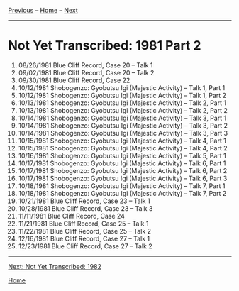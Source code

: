 <a name="0"></a>
[Previous](1981-07-18-Blue-Cliff-Record-Case-18#0) – 
[Home](index#1981) – 
[Next](unfinished-1982#0)

---
# Not Yet Transcribed: 1981 Part 2

1. 08/26/1981	Blue Cliff Record, Case 20 – Talk 1
1. 09/02/1981	Blue Cliff Record, Case 20 – Talk 2
1. 09/30/1981	Blue Cliff Record, Case 22
1. 10/12/1981	Shobogenzo: Gyobutsu Igi (Majestic Activity) – Talk 1, Part 1
1. 10/12/1981	Shobogenzo: Gyobutsu Igi (Majestic Activity) – Talk 1, Part 2
1. 10/13/1981	Shobogenzo: Gyobutsu Igi (Majestic Activity) – Talk 2, Part 1
1. 10/13/1981	Shobogenzo: Gyobutsu Igi (Majestic Activity) – Talk 2, Part 2
1. 10/14/1981	Shobogenzo: Gyobutsu Igi (Majestic Activity) – Talk 3, Part 1
1. 10/14/1981	Shobogenzo: Gyobutsu Igi (Majestic Activity) – Talk 3, Part 2
1. 10/14/1981	Shobogenzo: Gyobutsu Igi (Majestic Activity) – Talk 3, Part 3
1. 10/15/1981	Shobogenzo: Gyobutsu Igi (Majestic Activity) – Talk 4, Part 1
1. 10/15/1981	Shobogenzo: Gyobutsu Igi (Majestic Activity) – Talk 4, Part 2
1. 10/16/1981	Shobogenzo: Gyobutsu Igi (Majestic Activity) – Talk 5, Part 1
1. 10/17/1981	Shobogenzo: Gyobutsu Igi (Majestic Activity) – Talk 6, Part 1
1. 10/17/1981	Shobogenzo: Gyobutsu Igi (Majestic Activity) – Talk 6, Part 2
1. 10/17/1981	Shobogenzo: Gyobutsu Igi (Majestic Activity) – Talk 6, Part 3
1. 10/18/1981	Shobogenzo: Gyobutsu Igi (Majestic Activity) – Talk 7, Part 1
1. 10/18/1981	Shobogenzo: Gyobutsu Igi (Majestic Activity) – Talk 7, Part 2
1. 10/21/1981	Blue Cliff Record, Case 23 – Talk 1
1. 10/28/1981	Blue Cliff Record, Case 23 – Talk 3	
1. 11/11/1981	Blue Cliff Record, Case 24
1. 11/21/1981	Blue Cliff Record, Case 25 – Talk 1
1. 11/22/1981	Blue Cliff Record, Case 25 – Talk 2	
1. 12/16/1981	Blue Cliff Record, Case 27 – Talk 1
1.	12/23/1981	Blue Cliff Record, Case 27 – Talk 2

---
[Next: Not Yet Transcribed: 1982](unfinished-1982#0)

[Home](index#1981)
